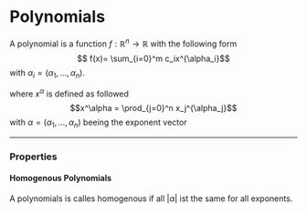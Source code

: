 # Polynomials

A polynomial is a function $f: \mathbb R^n \rightarrow \mathbb R$ with the following form $$ f(x)= \sum_{i=0}^m c_ix^{\alpha_i}$$ with $\alpha_i = (\alpha_1,\dots,\alpha_n)$.

where $x^\alpha$ is defined as followed $$x^\alpha = \prod_{j=0}^n x_j^{\alpha_j}$$ with $\alpha = (\alpha_1,\dots,\alpha_n)$ beeing the exponent vector

---
### Properties

#### Homogenous Polynomials

A polynomials is calles homogenous if all $\vert \alpha \vert$ ist the same for all exponents.

